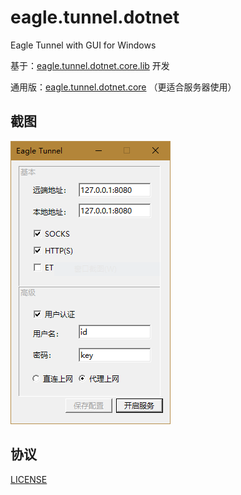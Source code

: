 # eagle.tunnel.dotnet

Eagle Tunnel with GUI for Windows

基于：[eagle.tunnel.dotnet.core.lib](https://github.com/eaglexiang/eagle.tunnel.dotnet.core.lib) 开发

通用版：[eagle.tunnel.dotnet.core](https://github.com/eaglexiang/eagle.tunnel.dotnet.core) （更适合服务器使用）

## 截图

![Eagle-Tunnel](./capture.PNG)

## 协议

[LICENSE](./LICENSE)